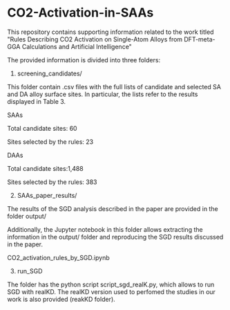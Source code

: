 # CO2-Activation-in-SAAs
This repository contains supporting information related to the work titled "Rules Describing CO2 Activation on Single-Atom Alloys from DFT-meta-GGA Calculations and Artificial Intelligence"

The provided information is divided into three folders:

1. screening_candidates/

This folder contain .csv files with the full lists of candidate and selected SA and DA alloy surface sites. In particular, the lists refer to the results displayed in Table 3.

SAAs

Total candidate sites: 60

Sites selected by the rules: 23

DAAs

Total candidate sites:1,488

Sites selected by the rules: 383

2. SAAs_paper_results/

The results of the SGD analysis described in the paper are provided in the folder output/

Additionally, the Jupyter notebook in this folder allows extracting the information in the output/ folder and reproducing the SGD results discussed in the paper.

CO2_activation_rules_by_SGD.ipynb


3. run_SGD

The folder has the python script script_sgd_realK.py, which allows to run SGD with realKD. The realKD version used to perfomed the studies in our work is also provided (reakKD folder).  

